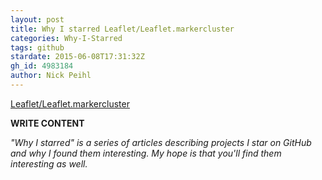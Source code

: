 ```yaml
---
layout: post
title: Why I starred Leaflet/Leaflet.markercluster
categories: Why-I-Starred
tags: github
stardate: 2015-06-08T17:31:32Z
gh_id: 4983184
author: Nick Peihl
---
```


[Leaflet/Leaflet.markercluster](https://github.com/Leaflet/Leaflet.markercluster)

**WRITE CONTENT**

*"Why I starred" is a series of articles describing projects I star on GitHub and why I found them interesting. My hope is that you'll find them interesting as well.*


